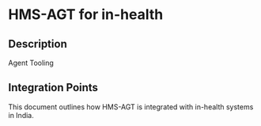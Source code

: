 # HMS-AGT for in-health

## Description

Agent Tooling

## Integration Points

This document outlines how HMS-AGT is integrated with in-health systems in India.

